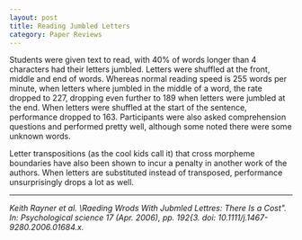 ```yaml
---
layout: post
title: Reading Jumbled Letters
category: Paper Reviews
---
```




Students were given text to read, with 40\% of words longer than 4 characters had their letters jumbled. Letters were shuffled at the front, middle and end of words. Whereas normal reading speed is 255 words per minute, when letters where jumbled in the middle of a word, the rate dropped to 227, dropping even further to 189 when letters were jumbled at the end. When letters were shuffled at the start of the sentence, performance dropped to 163. Participants were also asked comprehension questions and performed pretty well, although some noted there were some unknown words.

Letter transpositions (as the cool kids call it) that cross morpheme boundaries have also been shown to incur a penalty in another work of the authors. When letters are substituted instead of transposed, performance unsurprisingly drops a lot as well.

---
*Keith Rayner et al. \Raeding Wrods With Jubmled Lettres: There Is a Cost". In: Psychological science 17 (Apr. 2006), pp. 192{3. doi: 10.1111/j.1467-9280.2006.01684.x.*

